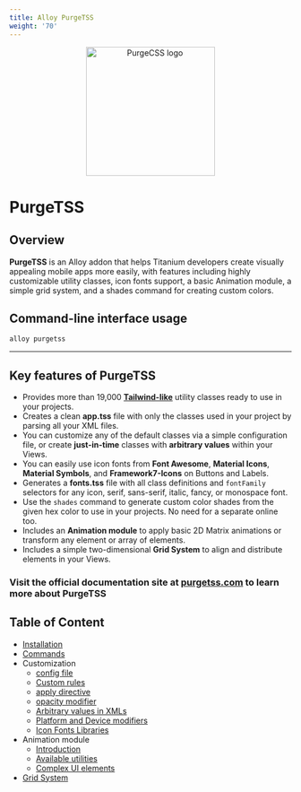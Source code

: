 ```yaml
---
title: Alloy PurgeTSS
weight: '70'
---
```


<p align="center">
	<img src="https://codigomovil.mx/images/logotipo-purgetss-gris.svg" height="230" width="230" alt="PurgeCSS logo"/>
</p>

# PurgeTSS

## Overview

**PurgeTSS** is an Alloy addon that helps Titanium developers create visually appealing mobile apps more easily, with features including highly customizable utility classes, icon fonts support, a basic Animation module, a simple grid system, and a shades command for creating custom colors.

## Command-line interface usage

```bash
alloy purgetss
```

---

## Key features of PurgeTSS
- Provides more than 19,000 **[Tailwind-like](https://tailwindcss.com/)** utility classes ready to use in your projects.
- Creates a clean **app.tss** file with only the classes used in your project by parsing all your XML files.
- You can customize any of the default classes via a simple configuration file, or create **just-in-time** classes with **arbitrary values** within your Views.
- You can easily use icon fonts from **Font Awesome**, **Material Icons**, **Material Symbols**, and **Framework7-Icons** on Buttons and Labels.
- Generates a **fonts.tss** file with all class definitions and `fontFamily` selectors for any icon, serif, sans-serif, italic, fancy, or monospace font.
- Use the `shades` command to generate custom color shades from the given hex color to use in your projects. No need for a separate online too.
- Includes an **Animation module** to apply basic 2D Matrix animations or transform any element or array of elements.
- Includes a simple two-dimensional **Grid System** to align and distribute elements in your Views.

### Visit the official documentation site at [purgetss.com](https://purgetss.com) to learn more about PurgeTSS

## Table of Content

- [Installation](https://purgetss.com/docs/installation)
- [Commands](https://purgetss.com/docs/commands)
- Customization
    - [config file](https://purgetss.com/docs/customization/the-config-file)
    - [Custom rules](https://purgetss.com/docs/customization/custom-rules)
    - [apply directive](https://purgetss.com/docs/customization/the-apply-directive)
    - [opacity modifier](https://purgetss.com/docs/customization/the-opacity-modifier)
    - [Arbitrary values in XMLs](https://purgetss.com/docs/customization/arbitrary-values)
    - [Platform and Device modifiers](https://purgetss.com/docs/customization/platform-and-device-modifiers)
    - [Icon Fonts Libraries](https://purgetss.com/docs/customization/icon-fonts-libraries)
- Animation module
    - [Introduction](https://purgetss.com/docs/animation-module/introduction)
    - [Available utilities](https://purgetss.com/docs/animation-module/available-utilities)
    - [Complex UI elements](https://purgetss.com/docs/animation-module/complex-ui-elements)
- [Grid System](https://purgetss.com/docs/grid-system)
